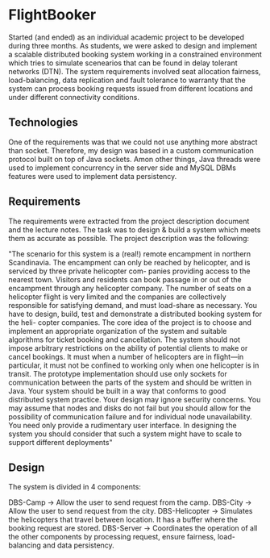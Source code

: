 FlightBooker
============

Started (and ended) as an individual academic project to be developed during three months. As students, we were asked to design and implement a scalable distributed booking system working in a constrained environment which tries to simulate scenearios that can be found in delay tolerant networks (DTN). The system requirements involved seat allocation fairness, load-balancing, data replication and fault tolerance to warranty that the system can process booking requests issued from different locations and under different connectivity conditions.


Technologies
------------
One of the requirements was that we could not use anything more abstract than socket. Therefore, my design was based in a custom communication protocol built on top of Java sockets. Amon other things, Java threads were used to implement concurrency in the server side and MySQL DBMs features were used to implement data persistency.


Requirements
------------
The requirements were extracted from the project description document and the lecture notes. The task was to design & build a system which meets them as accurate as possible. The project description was the following:

"The scenario for this system is a (real!) remote encampment in northern Scandinavia. The
encampment can only be reached by helicopter, and is serviced by three private helicopter com-
panies providing access to the nearest town. Visitors and residents can book passage in or out
of the encampment through any helicopter company. The number of seats on a helicopter flight
is very limited and the companies are collectively responsible for satisfying demand, and must
load-share as necessary.
You have to design, build, test and demonstrate a distributed booking system for the heli-
copter companies.
The core idea of the project is to choose and implement an appropriate organization of the
system and suitable algorithms for ticket booking and cancellation. The system should not
impose arbitrary restrictions on the ability of potential clients to make or cancel bookings. It
must when a number of helicopters are in flight—in particular, it must not be confined to working
only when one helicopter is in transit.
The prototype implementation should use only sockets for communication between the parts
of the system and should be written in Java.
Your system should be built in a way that conforms to good distributed system practice. Your
design may ignore security concerns. You may assume that nodes and disks do not fail but you
should allow for the possibility of communication failure and for individual node unavailability.
You need only provide a rudimentary user interface. In designing the system you should consider
that such a system might have to scale to support different deployments"

Design
------
The system is divided in 4 components:

DBS-Camp -> Allow the user to send request from the camp.
DBS-City -> Allow the user to send request from the city.
DBS-Helicopter -> Simulates the helicopters that travel between location. It has a buffer where the booking request are stored.
DBS-Server -> Coordinates the operation of all the other components by processing request, ensure fairness, load-balancing and data persistency.